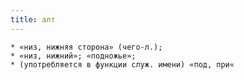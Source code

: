```yaml
---
title: алт
---
```


    * «низ, нижняя сторона» (чего-л.);
    * «низ, нижний»; «подножье»;
    * (употребляется в функции служ. имени) «под, при«
